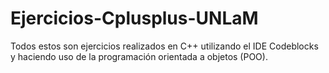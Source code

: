 # Ejercicios-Cplusplus-UNLaM

Todos estos son ejercicios realizados en C++ utilizando el IDE Codeblocks y haciendo uso de la programación orientada a objetos (POO). 
